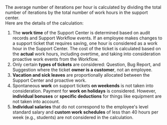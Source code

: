 The average number of iterations per hour is calculated by dividing the total number of iterations by the total number of work hours in the support center.<br>
Here are the details of the calculation:
1.	The **work time** of the Support Center is determined based on audit records and Support Workflow events. If an employee makes changes to a support ticket that requires saving, one hour is considered as a work hour in the Support Center. The cost of the ticket is calculated based on the **actual** work hours, including overtime, and taking into consideration proactive work events from the Workflow.
2.	Only certain **types of tickets** are considered: Question, Bug Report, and Suggestion where the ticket **owner is a customer**, not an employee.
3.	**Vacation and sick leaves** are proportionally allocated between the Support Center and proactive work.
4.	Spontaneous **work** on support tickets **on weekends** is not taken into consideration. Payment for **work on holidays** is considered. However, **individual bonuses** or **specific deductions** for things like equipment are not taken into account.
5.  **Individual salaries** that do not correspond to the employee's level standard salary and **custom work schedules** of less than 40 hours per week (e.g., students) are not considered in the calculation.
